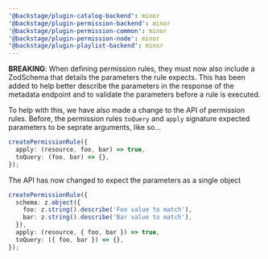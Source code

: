 ```yaml
---
'@backstage/plugin-catalog-backend': minor
'@backstage/plugin-permission-backend': minor
'@backstage/plugin-permission-common': minor
'@backstage/plugin-permission-node': minor
'@backstage/plugin-playlist-backend': minor
---
```


**BREAKING**: When defining permission rules, they must now also include a ZodSchema that details the parameters the rule expects. This has been added to help better describe the parameters in the response of the metadata endpoint and to validate the parameters before a rule is executed.

To help with this, we have also made a change to the API of permission rules. Before, the permission rules `toQuery` and `apply` signature expected parameters to be seprate arguments, like so...

```ts
createPermissionRule({
  apply: (resource, foo, bar) => true,
  toQuery: (foo, bar) => {},
});
```

The API has now changed to expect the parameters as a single object

```ts
createPermissionRule({
  schema: z.object({
    foo: z.string().describe('Foo value to match'),
    bar: z.string().describe('Bar value to match'),
  }),
  apply: (resource, { foo, bar }) => true,
  toQuery: ({ foo, bar }) => {},
});
```
